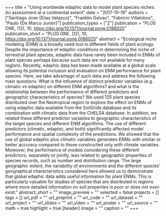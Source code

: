 +++
title = "Using worldwide edaphic data to model plant species niches: An assessment at a continental extent"
date = "2017-10-19"
authors = ["Santiago Jose {Elias Velazco}", "Franklin Galvao", "Fabricio Villalobos", "Paulo {De Marco Junior}"]
publication_types = ["2"]
publication = "PLOS ONE, (12), 10, https://doi.org/10.1371/journal.pone.0186025"
publication_short = "PLOS ONE, (12), 10, https://doi.org/10.1371/journal.pone.0186025"
abstract = "Ecological niche modeling (ENM) is a broadly used tool in different fields of plant ecology. Despite the importance of edaphic conditions in determining the niche of terrestrial plant species, edaphic data have rarely been included in ENMs of plant species perhaps because such data are not available for many regions. Recently, edaphic data has been made available at a global scale allowing its potential inclusion and evaluation on ENM performance for plant species. Here, we take advantage of such data and address the following main questions: What is the influence of distinct predictor variables (e.g. climatic vs edaphic) on different ENM algorithms? and what is the relationship between the performance of different predictors and geographic characteristics of species? We used 125 plant species distributed over the Neotropical region to explore the effect on ENMs of using edaphic data available from the SoilGrids database and its combination with climatic data from the CHELSA database. In addition, we related these different predictor variables to geographic characteristics of the target species and different ENM algorithms. The use of different predictors (climatic, edaphic, and both) significantly affected model performance and spatial complexity of the predictions. We showed that the use of global edaphic plus climatic variables generates ENMs with similar or better accuracy compared to those constructed only with climate variables. Moreover, the performance of models considering these different predictors, separately or jointly, was related to geographic properties of species records, such as number and distribution range. The large geographic extent, the variability of environments and the different species' geographical characteristics considered here allowed us to demonstrate that global edaphic data adds useful information for plant ENMs. This is particularly valuable for studies of species that are distributed in regions where more detailed information on soil properties is poor or does not even exist."
abstract_short = ""
image_preview = ""
selected = false
projects = []
tags = []
url_pdf = ""
url_preprint = ""
url_code = ""
url_dataset = ""
url_project = ""
url_slides = ""
url_video = ""
url_poster = ""
url_source = ""
math = true
highlight = true
[header]
image = ""
caption = ""
+++
